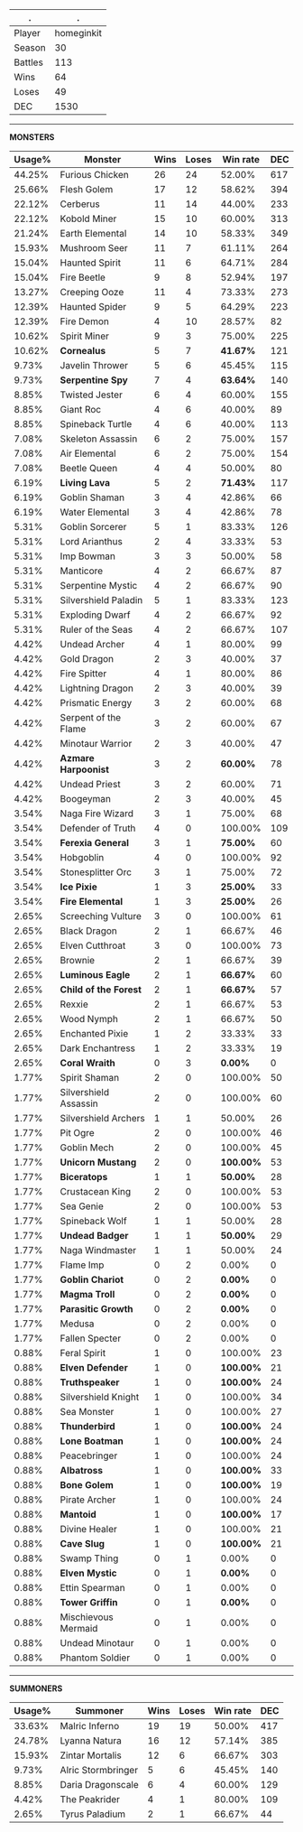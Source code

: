 .|.
|-|-
Player|homeginkit
Season|30
Battles|113
Wins|64
Loses|49
DEC|1530

---
**MONSTERS**

Usage%|Monster|Wins|Loses|Win rate|DEC|
-|-|-|-|-|-|
44.25%|Furious Chicken|26|24|52.00%|617|
25.66%|Flesh Golem|17|12|58.62%|394|
22.12%|Cerberus|11|14|44.00%|233|
22.12%|Kobold Miner|15|10|60.00%|313|
21.24%|Earth Elemental|14|10|58.33%|349|
15.93%|Mushroom Seer|11|7|61.11%|264|
15.04%|Haunted Spirit|11|6|64.71%|284|
15.04%|Fire Beetle|9|8|52.94%|197|
13.27%|Creeping Ooze|11|4|73.33%|273|
12.39%|Haunted Spider|9|5|64.29%|223|
12.39%|Fire Demon|4|10|28.57%|82|
10.62%|Spirit Miner|9|3|75.00%|225|
10.62%|**Cornealus**|5|7|**41.67%**|121|
9.73%|Javelin Thrower|5|6|45.45%|115|
9.73%|**Serpentine Spy**|7|4|**63.64%**|140|
8.85%|Twisted Jester|6|4|60.00%|155|
8.85%|Giant Roc|4|6|40.00%|89|
8.85%|Spineback Turtle|4|6|40.00%|113|
7.08%|Skeleton Assassin|6|2|75.00%|157|
7.08%|Air Elemental|6|2|75.00%|154|
7.08%|Beetle Queen|4|4|50.00%|80|
6.19%|**Living Lava**|5|2|**71.43%**|117|
6.19%|Goblin Shaman|3|4|42.86%|66|
6.19%|Water Elemental|3|4|42.86%|78|
5.31%|Goblin Sorcerer|5|1|83.33%|126|
5.31%|Lord Arianthus|2|4|33.33%|53|
5.31%|Imp Bowman|3|3|50.00%|58|
5.31%|Manticore|4|2|66.67%|87|
5.31%|Serpentine Mystic|4|2|66.67%|90|
5.31%|Silvershield Paladin|5|1|83.33%|123|
5.31%|Exploding Dwarf|4|2|66.67%|92|
5.31%|Ruler of the Seas|4|2|66.67%|107|
4.42%|Undead Archer|4|1|80.00%|99|
4.42%|Gold Dragon|2|3|40.00%|37|
4.42%|Fire Spitter|4|1|80.00%|86|
4.42%|Lightning Dragon|2|3|40.00%|39|
4.42%|Prismatic Energy|3|2|60.00%|68|
4.42%|Serpent of the Flame|3|2|60.00%|67|
4.42%|Minotaur Warrior|2|3|40.00%|47|
4.42%|**Azmare Harpoonist**|3|2|**60.00%**|78|
4.42%|Undead Priest|3|2|60.00%|71|
4.42%|Boogeyman|2|3|40.00%|45|
3.54%|Naga Fire Wizard|3|1|75.00%|68|
3.54%|Defender of Truth|4|0|100.00%|109|
3.54%|**Ferexia General**|3|1|**75.00%**|60|
3.54%|Hobgoblin|4|0|100.00%|92|
3.54%|Stonesplitter Orc|3|1|75.00%|72|
3.54%|**Ice Pixie**|1|3|**25.00%**|33|
3.54%|**Fire Elemental**|1|3|**25.00%**|26|
2.65%|Screeching Vulture|3|0|100.00%|61|
2.65%|Black Dragon|2|1|66.67%|46|
2.65%|Elven Cutthroat|3|0|100.00%|73|
2.65%|Brownie|2|1|66.67%|39|
2.65%|**Luminous Eagle**|2|1|**66.67%**|60|
2.65%|**Child of the Forest**|2|1|**66.67%**|57|
2.65%|Rexxie|2|1|66.67%|53|
2.65%|Wood Nymph|2|1|66.67%|50|
2.65%|Enchanted Pixie|1|2|33.33%|33|
2.65%|Dark Enchantress|1|2|33.33%|19|
2.65%|**Coral Wraith**|0|3|**0.00%**|0|
1.77%|Spirit Shaman|2|0|100.00%|50|
1.77%|Silvershield Assassin|2|0|100.00%|60|
1.77%|Silvershield Archers|1|1|50.00%|26|
1.77%|Pit Ogre|2|0|100.00%|46|
1.77%|Goblin Mech|2|0|100.00%|45|
1.77%|**Unicorn Mustang**|2|0|**100.00%**|53|
1.77%|**Biceratops**|1|1|**50.00%**|28|
1.77%|Crustacean King|2|0|100.00%|53|
1.77%|Sea Genie|2|0|100.00%|53|
1.77%|Spineback Wolf|1|1|50.00%|28|
1.77%|**Undead Badger**|1|1|**50.00%**|29|
1.77%|Naga Windmaster|1|1|50.00%|24|
1.77%|Flame Imp|0|2|0.00%|0|
1.77%|**Goblin Chariot**|0|2|**0.00%**|0|
1.77%|**Magma Troll**|0|2|**0.00%**|0|
1.77%|**Parasitic Growth**|0|2|**0.00%**|0|
1.77%|Medusa|0|2|0.00%|0|
1.77%|Fallen Specter|0|2|0.00%|0|
0.88%|Feral Spirit|1|0|100.00%|23|
0.88%|**Elven Defender**|1|0|**100.00%**|21|
0.88%|**Truthspeaker**|1|0|**100.00%**|24|
0.88%|Silvershield Knight|1|0|100.00%|34|
0.88%|Sea Monster|1|0|100.00%|27|
0.88%|**Thunderbird**|1|0|**100.00%**|24|
0.88%|**Lone Boatman**|1|0|**100.00%**|24|
0.88%|Peacebringer|1|0|100.00%|24|
0.88%|**Albatross**|1|0|**100.00%**|33|
0.88%|**Bone Golem**|1|0|**100.00%**|19|
0.88%|Pirate Archer|1|0|100.00%|24|
0.88%|**Mantoid**|1|0|**100.00%**|17|
0.88%|Divine Healer|1|0|100.00%|21|
0.88%|**Cave Slug**|1|0|**100.00%**|21|
0.88%|Swamp Thing|0|1|0.00%|0|
0.88%|**Elven Mystic**|0|1|**0.00%**|0|
0.88%|Ettin Spearman|0|1|0.00%|0|
0.88%|**Tower Griffin**|0|1|**0.00%**|0|
0.88%|Mischievous Mermaid|0|1|0.00%|0|
0.88%|Undead Minotaur|0|1|0.00%|0|
0.88%|Phantom Soldier|0|1|0.00%|0|

---
**SUMMONERS**

Usage%|Summoner|Wins|Loses|Win rate|DEC|
-|-|-|-|-|-|
33.63%|Malric Inferno|19|19|50.00%|417|
24.78%|Lyanna Natura|16|12|57.14%|385|
15.93%|Zintar Mortalis|12|6|66.67%|303|
9.73%|Alric Stormbringer|5|6|45.45%|140|
8.85%|Daria Dragonscale|6|4|60.00%|129|
4.42%|The Peakrider|4|1|80.00%|109|
2.65%|Tyrus Paladium|2|1|66.67%|44|
